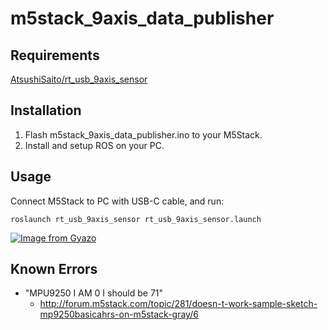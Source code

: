 # m5stack_9axis_data_publisher

## Requirements

[AtsushiSaito/rt_usb_9axis_sensor](https://github.com/AtsushiSaito/rt_usb_9axis_sensor)

## Installation

1. Flash m5stack_9axis_data_publisher.ino to your M5Stack.
2. Install and setup ROS on your PC.

## Usage

Connect M5Stack to PC with USB-C cable, and run:

```
roslaunch rt_usb_9axis_sensor rt_usb_9axis_sensor.launch
```

[![Image from Gyazo](https://i.gyazo.com/bdf5c1ed2495e31a79371ea9a408f942.gif)](https://gyazo.com/bdf5c1ed2495e31a79371ea9a408f942)

## Known Errors

* "MPU9250 I AM 0 I should be 71"
  * http://forum.m5stack.com/topic/281/doesn-t-work-sample-sketch-mp9250basicahrs-on-m5stack-gray/6
